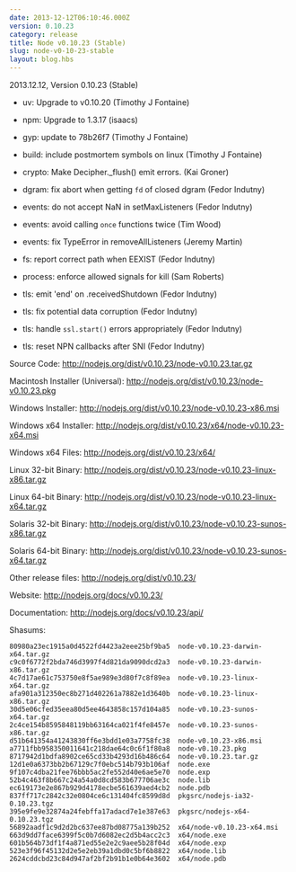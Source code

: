 ```yaml
---
date: 2013-12-12T06:10:46.000Z
version: 0.10.23
category: release
title: Node v0.10.23 (Stable)
slug: node-v0-10-23-stable
layout: blog.hbs
---
```


2013.12.12, Version 0.10.23 (Stable)

* uv: Upgrade to v0.10.20 (Timothy J Fontaine)

* npm: Upgrade to 1.3.17 (isaacs)

* gyp: update to 78b26f7 (Timothy J Fontaine)

* build: include postmortem symbols on linux (Timothy J Fontaine)

* crypto: Make Decipher._flush() emit errors. (Kai Groner)

* dgram: fix abort when getting `fd` of closed dgram (Fedor Indutny)

* events: do not accept NaN in setMaxListeners (Fedor Indutny)

* events: avoid calling `once` functions twice (Tim Wood)

* events: fix TypeError in removeAllListeners (Jeremy Martin)

* fs: report correct path when EEXIST (Fedor Indutny)

* process: enforce allowed signals for kill (Sam Roberts)

* tls: emit 'end' on .receivedShutdown (Fedor Indutny)

* tls: fix potential data corruption (Fedor Indutny)

* tls: handle `ssl.start()` errors appropriately (Fedor Indutny)

* tls: reset NPN callbacks after SNI (Fedor Indutny)


Source Code: http://nodejs.org/dist/v0.10.23/node-v0.10.23.tar.gz

Macintosh Installer (Universal): http://nodejs.org/dist/v0.10.23/node-v0.10.23.pkg

Windows Installer: http://nodejs.org/dist/v0.10.23/node-v0.10.23-x86.msi

Windows x64 Installer: http://nodejs.org/dist/v0.10.23/x64/node-v0.10.23-x64.msi

Windows x64 Files: http://nodejs.org/dist/v0.10.23/x64/

Linux 32-bit Binary: http://nodejs.org/dist/v0.10.23/node-v0.10.23-linux-x86.tar.gz

Linux 64-bit Binary: http://nodejs.org/dist/v0.10.23/node-v0.10.23-linux-x64.tar.gz

Solaris 32-bit Binary: http://nodejs.org/dist/v0.10.23/node-v0.10.23-sunos-x86.tar.gz

Solaris 64-bit Binary: http://nodejs.org/dist/v0.10.23/node-v0.10.23-sunos-x64.tar.gz

Other release files: http://nodejs.org/dist/v0.10.23/

Website: http://nodejs.org/docs/v0.10.23/

Documentation: http://nodejs.org/docs/v0.10.23/api/

Shasums:
```
80980a23ec1915a0d4522fd4423a2eee25bf9ba5  node-v0.10.23-darwin-x64.tar.gz
c9c0f6772f2bda746d3997f4d821da9090dcd2a3  node-v0.10.23-darwin-x86.tar.gz
4c7d17ae61c753750e8f5ae989e3d80f7c8f89ea  node-v0.10.23-linux-x64.tar.gz
afa901a312350ec8b271d402261a7882e1d3640b  node-v0.10.23-linux-x86.tar.gz
30d5e06cfed35eea80d5ee4643858c157d104a85  node-v0.10.23-sunos-x64.tar.gz
2c4ce154b8595848119bb63164ca021f4fe8457e  node-v0.10.23-sunos-x86.tar.gz
d51b641354a41243830ff6e3bdd1e03a7758fc38  node-v0.10.23-x86.msi
a7711fbb958350011641c218dae64c0c6f1f80a8  node-v0.10.23.pkg
8717942d1bdfa8902ce65cd33b4293d16b486c64  node-v0.10.23.tar.gz
12d1e0a6373bb2b67129c7f0ebc514b793b106af  node.exe
9f107c4dba21fee76bbb5ac2fe552d40e6ae5e70  node.exp
52b4c463f8b667c24a54a0d8cd583b677706ae3c  node.lib
ec619173e2e867b929d4178ecbe561639aed4cb2  node.pdb
837ff717c2842c32e0804ce6c131404fc8599d8d  pkgsrc/nodejs-ia32-0.10.23.tgz
395e9fe9e32874a24febffa17adacd7e1e387e63  pkgsrc/nodejs-x64-0.10.23.tgz
56892aadf1c9d2d2bc637ee87bd08775a139b252  x64/node-v0.10.23-x64.msi
663d9dd7face6399f5c0b7d6082ec2d5b4acc2c3  x64/node.exe
601b564b73df1f4a871ed55e2e2c9aee5b28f04d  x64/node.exp
523e3f96f45132d2e5e2eb39a1dbd0c5bf6b8822  x64/node.lib
2624cddcbd23c84d947af2bf2b91b1e0b64e3602  x64/node.pdb
```
